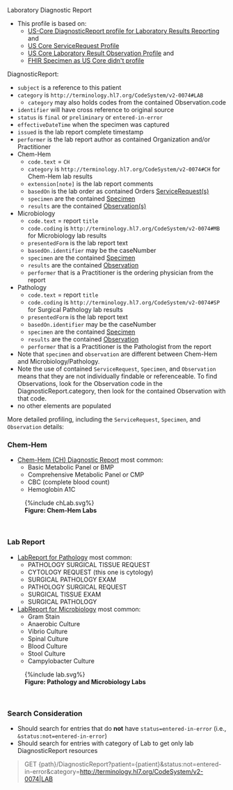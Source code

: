 
Laboratory Diagnostic Report

- This profile is based on:
  - [US-Core DiagnosticReport profile for Laboratory Results Reporting]({{site.data.fhir.hl7fhiruscore}}/StructureDefinition-us-core-diagnosticreport-lab.html) and 
  - [US Core ServiceRequest Profile]({{site.data.fhir.hl7fhiruscore}}/StructureDefinition-us-core-servicerequest.html)
  - [US Core Laboratory Result Observation Profile]({{site.data.fhir.hl7fhiruscore}}/StructureDefinition-us-core-observation-lab.html) and
  - [FHIR Specimen as US Core didn't profile]({{site.data.fhir.path}}specimen.html)

DiagnosticReport:

- `subject` is a reference to this patient
- `category` is `http://terminology.hl7.org/CodeSystem/v2-0074#LAB`
  - `category` may also holds codes from the contained Observation.code
- `identifier` will have cross reference to original source
- `status` is `final` or `preliminary` or `entered-in-error`
- `effectiveDateTime` when the specimen was captured
- `issued` is the lab report complete timestamp
- `performer` is the lab report author as contained Organization and/or Practitioner
- Chem-Hem
  - `code.text` = `CH`
  - `category` is `http://terminology.hl7.org/CodeSystem/v2-0074#CH` for Chem-Hem lab results
  - `extension[note]` is the lab report comments
  - `basedOn` is the lab order as contained Orders [ServiceRequest(s)](StructureDefinition-VA.MHV.PHR.chOrder.html)
  - `specimen` are the contained [Specimen](StructureDefinition-VA.MHV.PHR.chSpecimen.html)
  - `results` are the contained [Observation(s)](StructureDefinition-VA.MHV.PHR.chTest.html)
- Microbiology
  - `code.text` = report `title`
  - `code.coding` is `http://terminology.hl7.org/CodeSystem/v2-0074#MB` for Microbiology lab results
  - `presentedForm` is the lab report text
  - `basedOn.identifier` may be the caseNumber
  - `specimen` are the contained [Specimen](StructureDefinition-VA.MHV.PHR.LabSpecimen.html)
  - `results` are the contained [Observation](StructureDefinition-VA.MHV.PHR.labTest.html)
  - `performer` that is a Practitioner is the ordering physician from the report
- Pathology
  - `code.text` = report `title`
  - `code.coding` is `http://terminology.hl7.org/CodeSystem/v2-0074#SP` for Surgical Pathology lab results
  - `presentedForm` is the lab report text
  - `basedOn.identifier` may be the caseNumber
  - `specimen` are the contained [Specimen](StructureDefinition-VA.MHV.PHR.LabSpecimen.html)
  - `results` are the contained [Observation](StructureDefinition-VA.MHV.PHR.labTest.html)
  - `performer` that is a Practitioner is the Pathologist from the report
- Note that `specimen` and `observation` are different between Chem-Hem and Microbiology/Pathology.
- Note the use of contained `ServiceRequest`, `Specimen`, and `Observation` means that they are not individually findable or referenceable. To find Observations, look for the Observation code in the DiagnosticReport.category, then look for the contained Observation with that code.
- no other elements are populated

More detailed profiling, including the `ServiceRequest`, `Specimen`, and `Observation` details:

### Chem-Hem

- [Chem-Hem (CH) Diagnostic Report](StructureDefinition-VA.MHV.PHR.chReport.html) most common:
  - Basic Metabolic Panel or BMP
  - Comprehensive Metabolic Panel or CMP
  - CBC (complete blood count)
  - Hemoglobin A1C

<figure>
{%include chLab.svg%}
<figcaption><b>Figure: Chem-Hem Labs</b></figcaption>
</figure>
<br clear="all">

### Lab Report

- [LabReport for Pathology](StructureDefinition-VA.MHV.PHR.SPlabReport.html) most common:
  - PATHOLOGY SURGICAL TISSUE REQUEST
  - CYTOLOGY REQUEST (this one is cytology)
  - SURGICAL PATHOLOGY EXAM
  - PATHOLOGY SURGICAL REQUEST
  - SURGICAL TISSUE EXAM
  - SURGICAL PATHOLOGY
- [LabReport for Microbiology](StructureDefinition-VA.MHV.PHR.MBlabReport.html) most common:
  - Gram Stain
  - Anaerobic Culture
  - Vibrio Culture
  - Spinal Culture
  - Blood Culture
  - Stool Culture
  - Campylobacter Culture

<figure>
{%include lab.svg%}
<figcaption><b>Figure: Pathology and Microbiology Labs</b></figcaption>
</figure>
<br clear="all">

### Search Consideration

- Should search for entries that do **not** have `status=entered-in-error` (i.e., `&status:not=entered-in-error`)
- Should search for entries with category of Lab to get only lab DiagnosticReport resources

> GET {path}/DiagnosticReport?patient={patient}&status:not=entered-in-error&category=http://terminology.hl7.org/CodeSystem/v2-0074|LAB
